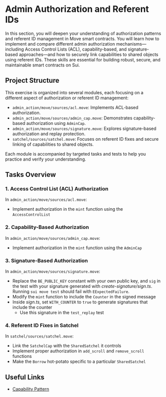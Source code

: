 # Admin Authorization and Referent IDs

In this section, you will deepen your understanding of authorization patterns and referent ID management in Move smart contracts. You will learn how to implement and compare different admin authorization mechanisms—including Access Control Lists (ACL), capability-based, and signature-based approaches—and how to securely link capabilities to shared objects using referent IDs. These skills are essential for building robust, secure, and maintainable smart contracts on Sui.

## Project Structure

This exercise is organized into several modules, each focusing on a different aspect of authorization or referent ID management:
- `admin_action/move/sources/acl.move`: Implements ACL-based authorization.
- `admin_action/move/sources/admin_cap.move`: Demonstrates capability-based authorization using `AdminCap`.
- `admin_action/move/sources/signature.move`: Explores signature-based authorization and replay protection.
- `satchel/sources/satchel.move`: Focuses on referent ID fixes and secure linking of capabilities to shared objects.

Each module is accompanied by targeted tasks and tests to help you practice and verify your understanding.

## Tasks Overview

### 1. Access Control List (ACL) Authorization
In `admin_action/move/sources/acl.move`:
- Implement authorization in the `mint` function using the `AccessControlList`

### 2. Capability-Based Authorization
In `admin_action/move/sources/admin_cap.move`:
- Implement authorization in the `mint` function using the `AdminCap`

### 3. Signature-Based Authorization
In `admin_action/move/sources/signature.move`:
- Replace the `BE_PUBLIC_KEY` constant with your own public key,
and `sig` in the test with your signature generated with _create-signature/sign.ts_.
Running `sui move test` should fail with `EExpectedFailure`.
- Modify the `mint` function to include the `Counter` in the signed message
- Inside _sign.ts_, set `WITH_COUNTER` to `true` to generate signatures that include the counter
  - Use this signature in the `test_replay` test

### 4. Referent ID Fixes in Satchel
In `satchel/sources/satchel.move`:
- Link the `SatchelCap` with the `SharedSatchel` it controls
- Implement proper authorization in `add_scroll` and `remove_scroll` functions
- Make the `Borrow` hot-potato specific to a particular `SharedSatchel`

## Useful Links

- [Capability Pattern](https://move-book.com/programmability/capability.html)
